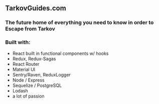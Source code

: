 ## TarkovGuides.com
### The future home of everything you need to know in order to Escape from Tarkov

### Built with:
- React built in functional components w/ hooks
- Redux, Redux-Sagas
- React Router
- Material UI
- Sentry/Raven, ReduxLogger
- Node / Express
- Sequelize / PostgreSQL
- Lodash
- a lot of passion
